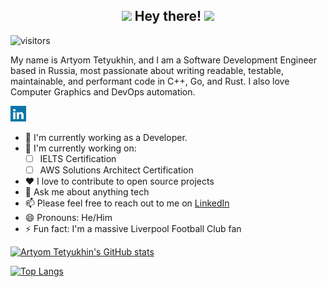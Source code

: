 <h2 align="center">
<a href="https://github.com/arttet"><img src="https://media.giphy.com/media/hvRJCLFzcasrR4ia7z/giphy.gif" width="25px"></a>
Hey there!
<a href="https://github.com/arttet"><img src="https://media.giphy.com/media/hvRJCLFzcasrR4ia7z/giphy.gif" width="25px"></a>
</h2>

![visitors](https://visitor-badge-reloaded.herokuapp.com/badge?page_id=arttet.arttet&color=00df00)

My name is Artyom Tetyukhin, and I am a Software Development Engineer based in Russia, most passionate about writing readable, testable, maintainable, and performant code in C++, Go, and Rust. I also love Computer Graphics and DevOps automation.
<p align="left">
<a href="https://linkedin.com/in/arttet"><img alt="arttet" width="25px" src="images/linkedin.svg" /></a>
<br>
</p>

- 🔭 I'm currently working as a Developer.
- 🌱 I'm currently working on:
    - [ ] IELTS Certification
    - [ ] AWS Solutions Architect Certification
- ❤️ I love to contribute to open source projects
- 💬 Ask me about anything tech
- 📫 Please feel free to reach out to me on [LinkedIn](https://linkedin.com/in/arttet)
- 😄 Pronouns: He/Him
- ⚡ Fun fact: I'm a massive Liverpool Football Club fan

[![Artyom Tetyukhin's GitHub stats](https://github-readme-stats.vercel.app/api?username=arttet&show_icons=true&count_private=true)](https://github.com/arttet)

[![Top Langs](https://github-readme-stats.vercel.app/api/top-langs/?username=arttet&layout=compact&langs_count=4)](https://github.com/arttet)

<!--
📊 **Weekly development breakdown**

<!- -START_SECTION:waka- ->
```text
Week #30: 31 July, 2022 - 07 August, 2022
```
<!- -END_SECTION:waka- ->
-->

